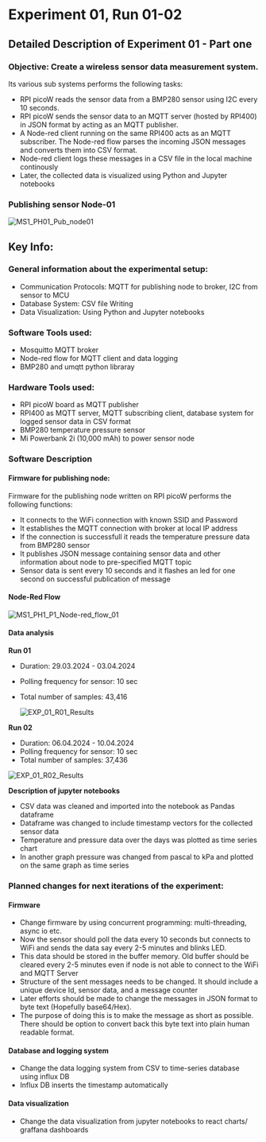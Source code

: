 # Experiment 01, Run 01-02 

## Detailed Description of Experiment 01 - Part one

### Objective: Create a wireless sensor data measurement system. 

Its various sub systems performs the following tasks:
- RPI picoW reads the sensor data from a BMP280 sensor using I2C every 10 seconds.
- RPI picoW sends the sensor data to an MQTT server (hosted by RPI400) in JSON format by acting as an MQTT publisher.
- A Node-red client running on the same RPI400 acts as an MQTT subscriber. The Node-red flow parses the incoming JSON messages and converts them into CSV format.
- Node-red client logs these messages in a CSV file in the local machine continously
- Later, the collected data is visualized using Python and Jupyter notebooks


### Publishing sensor Node-01

![MS1_PH01_Pub_node01](https://github.com/Vishusharma296/Measurement_Systems/assets/73486657/69cfb9e0-d3d5-4f8f-9423-272c57b5eb66)

## Key Info:

### General information about the experimental setup:

- Communication Protocols: MQTT for publishing node to broker, I2C from sensor to MCU
- Database System: CSV file Writing
- Data Visualization: Using Python and Jupyter notebooks

### Software Tools used: 
- Mosquitto MQTT broker
- Node-red flow for MQTT client and data logging
- BMP280 and umqtt python libraray

### Hardware Tools used:
- RPI picoW board as MQTT publisher
- RPI400 as MQTT server, MQTT subscribing client, database system for logged sensor data in CSV format
- BMP280 temperature pressure sensor
- Mi Powerbank 2i (10,000 mAh) to power sensor node

### Software Description

#### Firmware for publishing node:

Firmware for the publishing node written on RPI picoW performs the following functions:
- It connects to the WiFi connection with known SSID and Password
- It establishes the MQTT connection with broker at local IP address
- If the connection is successfull it reads the temperature pressure data from BMP280 sensor
- It publishes JSON message containing sensor data and other information about node to pre-specified MQTT topic
- Sensor data is sent every 10 seconds and it flashes an led for one second on successful publication of message 

#### Node-Red Flow

![MS1_PH1_P1_Node-red_flow_01](https://github.com/Vishusharma296/Measurement_Systems/assets/73486657/a8e0d1e2-3292-4739-8997-f6b91718b608)


#### Data analysis

**Run 01**
- Duration: 29.03.2024 - 03.04.2024
- Polling frequency for sensor: 10 sec
- Total number of samples: 43,416

  ![EXP_01_R01_Results](https://github.com/Vishusharma296/Measurement_Systems/assets/73486657/2919b6bc-8aaf-4a70-8f2e-862577499e1f)


**Run 02**
- Duration: 06.04.2024 - 10.04.2024
- Polling frequency for sensor: 10 sec
- Total number of samples: 37,436

![EXP_01_R02_Results](https://github.com/Vishusharma296/Measurement_Systems/assets/73486657/6c525492-3099-43eb-9f68-07c8f439af66)


**Description of jupyter notebooks**
- CSV data was cleaned and imported into the notebook as Pandas dataframe
- Dataframe was changed to include timestamp vectors for the collected sensor data
- Temperature and pressure data over the days was plotted as time series chart
- In another graph pressure was changed from pascal to kPa and plotted on the same graph as time series


### Planned changes for next iterations of the experiment:

#### Firmware

- Change firmware by using concurrent programming: multi-threading, async io etc.
- Now the sensor should poll the data every 10 seconds but connects to WiFi and sends the data say every 2-5 minutes and blinks LED.
- This data should be stored in the buffer memory. Old buffer should be cleared every 2-5 minutes even if node is not able to connect to the WiFi and MQTT Server
- Structure of the sent messages needs to be changed. It should include a unique device Id, sensor data, and a message counter
- Later efforts should be made to change the messages in JSON format to byte text (Hopefully base64/Hex).
- The purpose of doing this is to make the message as short as possible. There should be option to convert back this byte text into plain human readable format.

#### Database and logging system

- Change the data logging system from CSV to time-series database using influx DB
- Influx DB inserts the timestamp automatically


#### Data visualization

- Change the data visualization from jupyter notebooks to react charts/ graffana dashboards











